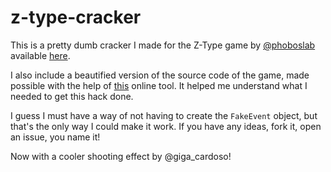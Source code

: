z-type-cracker
==============

This is a pretty dumb cracker I made for the Z-Type game by [@phoboslab](https://github.com/phoboslab) available [here](http://phoboslab.org/ztype/).

I also include a beautified version of the source code of the game, made possible with the help of [this](http://jsbeautifier.org/) online tool. It helped me understand what I needed to get this hack done.

I guess I must have a way of not having to create the ```FakeEvent``` object, but that's the only way I could make it work. If you have any ideas, fork it, open an issue, you name it!

Now with a cooler shooting effect by @giga_cardoso!

